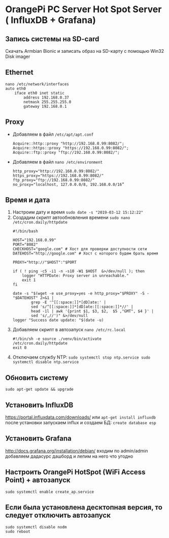 # OrangePi PC Server Hot Spot Server ( InfluxDB + Grafana)
## Запись системы на SD-card ##
Скачать Armbian Bionic и записать образ на SD-карту с помощью Win32 Disk imager
## Ethernet ## 
  ```
  nano /etc/network/interfaces
  auto eth0
      iface eth0 inet static
          address 192.168.0.37
          netmask 255.255.255.0
          gateway 192.168.0.1
   ```
## Proxy ##

* Добавляем в файл `/etc/apt/apt.conf`
  ```
  Acquire::http::proxy "http://192.168.0.99:8082/";
  Acquire::https::proxy "https://192.168.0.99:8082/";
  Acquire::ftp::proxy "ftp://192.168.0.99:8082/";
  ```
* Добавляем в файл `nano /etc/environment`
  ```
  http_proxy="http://192.168.0.99:8082/"
  https_proxy="https://192.168.0.99:8082/"
  ftp_proxy="ftp://192.168.0.99:8082/"
  no_proxy="localhost, 127.0.0.0/8, 192.168.0.0/16”
  ```
## Время и дата ## 
  1. Настроим дату и время
    ```
    sudo date -s "2019-03-12 15:12:22"
    ```
  2. Создадим скрипт автообновления времени `sudo nano /etc/cron.daily/httpdate`
      ```
      #!/bin/bash

      HOST="192.168.0.99"
      PORT="8082"
      CHECKHOST="google.com" # Хост для проверки доступности сети
      DATEHOST="http://google.com" # Хост с которого будем брать время

      PROXY="http://"$HOST":"$PORT

      if ( ! ping -c5 -i1 -n -s10 -W1 $HOST  &>/dev/null ); then
          logger "HTTPDate: Proxy server in unreachable."
          exit 1
      fi

      date -s "$(wget -e use_proxy=yes -e http_proxy="$PROXY" -S - "$DATEHOST" 2>&1 |
              grep -E '^[[:space:]]*[dD]ate:' |
              sed 's/^[[:space:]]*[dD]ate:[[:space:]]*//' |
              head -1l | awk '{print $1, $3, $2,  $5 ,"GMT", $4 }' |
              sed 's/,//')" &>/dev/null
      logger "Success date update: "$(date -u)
      ```
  3. Добавляем скрипт в автозапуск `nano /etc/rc.local`
      ```
      #!/bin/sh -e source ./venv/bin/activate
      /etc/cron.daily/httpdate
      exit 0
      ```
  4. Отключаем службу NTP:
    ```
    sudo systemctl stop ntp.service
    sudo systemctl disable ntp.service
    ``` 
## Обновить систему ##
```
sudo apt-get update && upgrade
```
## Установить InfluxDB ##

https://portal.influxdata.com/downloads/
или
`apt-get install influxdb`
после установки запускаем influx и создаем БД: `create database esp`

## Установить Grafana ##
http://docs.grafana.org/installation/debian/
входим по admin/admin
добавляем дадасурс
дашборд и лепим на него что угодно

## Настроить OrangePi HotSpot (WiFi Access Point) + автозапуск ##	
```
sudo systemctl enable create_ap.service
```
## Если была установлена десктопная версия, то следует отключить автозапуск ##
```
sudo systemctl disable nodm
sudo reboot
```
